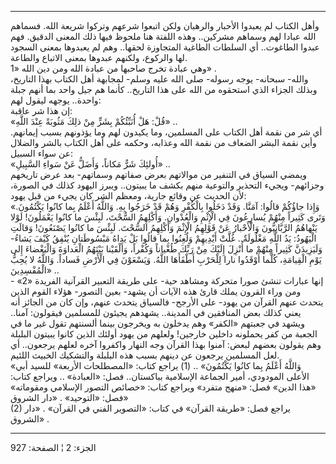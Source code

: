 ------------------------------------------------------------------------

وأهل الكتاب لم يعبدوا الأحبار والرهبان ولكن اتبعوا شرعهم وتركوا شريعة
الله. فسماهم الله عبادا لهم وسماهم مشركين.. وهذه اللفتة هنا ملحوظ فيها
ذلك المعنى الدقيق. فهم عبدوا الطاغوت.. أي السلطات الطاغية المتجاوزة
لحقها.. وهم لم يعبدوها بمعنى السجود لها والركوع، ولكنهم عبدوها بمعنى
الاتباع والطاعة.  
وهي عبادة تخرج صاحبها من عبادة الله ومن دين الله «1» .  
والله- سبحانه- يوجه رسوله- صلى الله عليه وسلم- لمجابهة أهل الكتاب بهذا
التاريخ، وبذلك الجزاء الذي استحقوه من الله على هذا التاريخ.. كأنما هم
جيل واحد بما أنهم جبلة واحدة.. يوجهه ليقول لهم:  
إن هذا شر عاقبة:  
«قُلْ: هَلْ أُنَبِّئُكُمْ بِشَرٍّ مِنْ ذلِكَ مَثُوبَةً عِنْدَ اللَّهِ» ..  
أي شر من نقمة أهل الكتاب على المسلمين، وما يكيدون لهم وما يؤذونهم بسبب
إيمانهم. وأين نقمة البشر الضعاف من نقمة الله وعذابه، وحكمه على أهل
الكتاب بالشر والضلال عن سواء السبيل:  
«أُولئِكَ شَرٌّ مَكاناً، وَأَضَلُّ عَنْ سَواءِ السَّبِيلِ» ..  
ويمضي السياق في التنفير من موالاتهم بعرض صفاتهم وسماتهم- بعد عرض تاريخهم
وجزائهم- ويجيء التحذير والتوعية منهم بكشف ما يبيتون.. ويبرز اليهود كذلك
في الصورة، لأن الحديث عن وقائع جارية، ومعظم الشر كان يجيء من قبل يهود:  
«وَإِذا جاؤُكُمْ قالُوا: آمَنَّا. وَقَدْ دَخَلُوا بِالْكُفْرِ وَهُمْ قَدْ خَرَجُوا بِهِ. وَاللَّهُ أَعْلَمُ
بِما كانُوا يَكْتُمُونَ. وَتَرى كَثِيراً مِنْهُمْ يُسارِعُونَ فِي الْإِثْمِ وَالْعُدْوانِ. وَأَكْلِهِمُ
السُّحْتَ، لَبِئْسَ ما كانُوا يَعْمَلُونَ! لَوْلا يَنْهاهُمُ الرَّبَّانِيُّونَ وَالْأَحْبارُ عَنْ قَوْلِهِمُ
الْإِثْمَ وَأَكْلِهِمُ السُّحْتَ. لَبِئْسَ ما كانُوا يَصْنَعُونَ! وَقالَتِ الْيَهُودُ: يَدُ اللَّهِ مَغْلُولَةٌ..
غُلَّتْ أَيْدِيهِمْ وَلُعِنُوا بِما قالُوا بَلْ يَداهُ مَبْسُوطَتانِ يُنْفِقُ كَيْفَ يَشاءُ- وَلَيَزِيدَنَّ
كَثِيراً مِنْهُمْ ما أُنْزِلَ إِلَيْكَ مِنْ رَبِّكَ طُغْياناً وَكُفْراً، وَأَلْقَيْنا بَيْنَهُمُ الْعَداوَةَ
وَالْبَغْضاءَ إِلى يَوْمِ الْقِيامَةِ، كُلَّما أَوْقَدُوا نارا لِلْحَرْبِ أَطْفَأَهَا اللَّهُ. وَيَسْعَوْنَ فِي
الْأَرْضِ فَساداً. وَاللَّهُ لا يُحِبُّ الْمُفْسِدِينَ» ..  
إنها عبارات تنشئ صورا متحركة ومشاهد حية- على طريقة التعبير القرآنية
الفريدة «2» - ومن وراء القرون يملك قارئ هذه الآيات أن يشهد- بعين التصور-
هؤلاء القوم الذين يتحدث عنهم القرآن من يهود- على الأرجح- فالسياق يتحدث
عنهم، وإن كان من الجائز أنه يعني كذلك بعض المنافقين في المدينة.. يشهدهم
يجيئون للمسلمين فيقولون: آمنا.. ويشهد في جعبتهم «الكفر» وهم يدخلون به
ويخرجون بينما ألسنتهم تقول غير ما في الجعبة من كفر يحملونه داخلين
خارجين! ولعلهم من يهود أولئك الذين كانوا يبيتون البلبلة وهم يقولون بعضهم
لبعض: آمنوا بهذا القرآن وجه النهار واكفروا آخره لعلهم يرجعون.. أي لعل
المسلمين يرجعون عن دينهم بسبب هذه البلبلة والتشكيك الخبيث اللئيم.  
«وَاللَّهُ أَعْلَمُ بِما كانُوا يَكْتُمُونَ» .. (1) يراجع كتاب: «المصطلحات الأربعة»
للسيد أبي الأعلى المودودي، أمير الجماعة الإسلامية بباكستان.. فصل:
«العبادة» .. ويراجع كتاب: «هذا الدين» فصل: «منهج متفرد» ويراجع كتاب:
«خصائص التصور الإسلامي ومقوماته» فصل: «التوحيد» . «دار الشروق»  
(2) يراجع فصل: «طريقة القرآن» في كتاب: «التصوير الفني في القرآن» . «دار
الشروق» .

------------------------------------------------------------------------

الجزء: 2 ¦ الصفحة: 927

